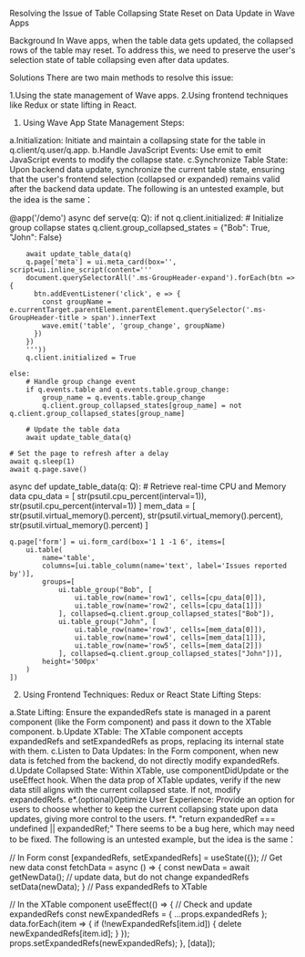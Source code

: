 Resolving the Issue of Table Collapsing State Reset on Data Update in Wave Apps

Background
In Wave apps, when the table data gets updated, the collapsed rows of the table may reset. 
To address this, we need to preserve the user's selection state of table collapsing even after data updates.

Solutions
There are two main methods to resolve this issue:

1.Using the state management of Wave apps.
2.Using frontend techniques like Redux or state lifting in React.

1. Using Wave App State Management
Steps:

a.Initialization: Initiate and maintain a collapsing state for the table in q.client/q.user/q.app.
b.Handle JavaScript Events: Use emit to emit JavaScript events to modify the collapse state.
c.Synchronize Table State: Upon backend data update, synchronize the current table state, ensuring that the user's frontend selection (collapsed or expanded) remains valid after the backend data update.
The following is an untested example, but the idea is the same：

@app('/demo')
async def serve(q: Q):
    if not q.client.initialized:
        # Initialize group collapse states
        q.client.group_collapsed_states = {"Bob": True, "John": False}

        await update_table_data(q)
        q.page['meta'] = ui.meta_card(box='', script=ui.inline_script(content='''
        document.querySelectorAll('.ms-GroupHeader-expand').forEach(btn => {
          btn.addEventListener('click', e => {
            const groupName = e.currentTarget.parentElement.parentElement.querySelector('.ms-GroupHeader-title > span').innerText
            wave.emit('table', 'group_change', groupName)
          })
        })
        '''))
        q.client.initialized = True

    else:
        # Handle group change event
        if q.events.table and q.events.table.group_change:
            group_name = q.events.table.group_change
            q.client.group_collapsed_states[group_name] = not q.client.group_collapsed_states[group_name]

        # Update the table data
        await update_table_data(q)

    # Set the page to refresh after a delay
    await q.sleep(1)
    await q.page.save()


async def update_table_data(q: Q):
    # Retrieve real-time CPU and Memory data
    cpu_data = [
        str(psutil.cpu_percent(interval=1)),
        str(psutil.cpu_percent(interval=1))
    ]
    mem_data = [
        str(psutil.virtual_memory().percent),
        str(psutil.virtual_memory().percent),
        str(psutil.virtual_memory().percent)
    ]

    q.page['form'] = ui.form_card(box='1 1 -1 6', items=[
        ui.table(
            name='table',
            columns=[ui.table_column(name='text', label='Issues reported by')],
            groups=[
                ui.table_group("Bob", [
                    ui.table_row(name='row1', cells=[cpu_data[0]]),
                    ui.table_row(name='row2', cells=[cpu_data[1]])
                ], collapsed=q.client.group_collapsed_states["Bob"]),
                ui.table_group("John", [
                    ui.table_row(name='row3', cells=[mem_data[0]]),
                    ui.table_row(name='row4', cells=[mem_data[1]]),
                    ui.table_row(name='row5', cells=[mem_data[2]])
                ], collapsed=q.client.group_collapsed_states["John"])],
            height='500px'
        )
    ])


2. Using Frontend Techniques: Redux or React State Lifting
Steps:

a.State Lifting: Ensure the expandedRefs state is managed in a parent component (like the Form component) and pass it down to the XTable component.
b.Update XTable: The XTable component accepts expandedRefs and setExpandedRefs as props, replacing its internal state with them.
c.Listen to Data Updates: In the Form component, when new data is fetched from the backend, do not directly modify expandedRefs.
d.Update Collapsed State: Within XTable, use componentDidUpdate or the useEffect hook. When the data prop of XTable updates, verify if the new data still aligns with the current collapsed state. If not, modify expandedRefs.
e*.(optional)Optimize User Experience: Provide an option for users to choose whether to keep the current collapsing state upon data updates, giving more control to the users.
f*. "return expandedRef === undefined || expandedRef;" There seems to be a bug here, which may need to be fixed.
The following is an untested example, but the idea is the same：

// In Form
const [expandedRefs, setExpandedRefs] = useState({});
// Get new data
const fetchData = async () => {
    const newData = await getNewData();
    // update data, but do not change expandedRefs
    setData(newData);
}
// Pass expandedRefs to XTable
<XTable expandedRefs={expandedRefs} setExpandedRefs={setExpandedRefs} data={data} />

// In the XTable component
useEffect(() => {
    // Check and update expandedRefs
    const newExpandedRefs = { ...props.expandedRefs };
    data.forEach(item => {
        if (!newExpandedRefs[item.id]) {
            delete newExpandedRefs[item.id];
        }
    });
    props.setExpandedRefs(newExpandedRefs);
}, [data]);
